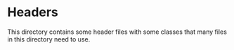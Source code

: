 # Headers
This directory contains some header files with some classes that many files in
this directory need to use.
